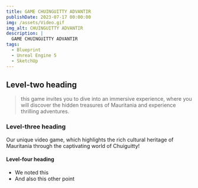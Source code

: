 ```yaml
---
title: GAME CHUINGUITTY ADVANTIR
publishDate: 2023-07-17 00:00:00
img: /assets/Video.gif
img_alt: CHUINGUITTY ADVANTIR
description: |
  GAME CHUINGUITTY ADVANTIR
tags:
  - Blueprint
  - Unreal Engine 5
  - SketchUp
---
```


## Level-two heading

> this game invites you to dive into an immersive experience, where you will discover the hidden treasures of Mauritania and experience thrilling adventures.
### Level-three heading

Our unique video game, which highlights the rich cultural heritage of Mauritania through the captivating world of Chuiguitty!

#### Level-four heading

- We noted this
- And also this other point
